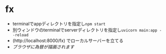 # fx
* terminalでappディレクトリを指定し`npm start`
* 別ウィンドウのterminalでserverディレクトリを指定し`uvicorn main:app --reload`
* (http://localhost:8000/fx)
でローカルサーバーを立てる
* *ブラウザに為替が描画されます*
